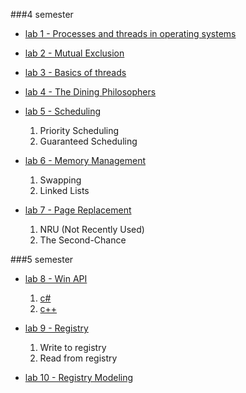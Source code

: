 
###4 semester

+ [lab 1 - Processes and threads in operating systems](https://github.com/MickevichYura/OS/tree/master/lab1)

+ [lab 2 - Mutual Exclusion](https://github.com/MickevichYura/OS/tree/master/lab2)

+ [lab 3 - Basics of threads](https://github.com/MickevichYura/OS/tree/master/lab3)

+ [lab 4 - The Dining Philosophers](https://github.com/MickevichYura/OS/tree/master/lab4)

+ [lab 5 - Scheduling](https://github.com/MickevichYura/OS/tree/master/lab5)
  1. Priority Scheduling
  2. Guaranteed Scheduling

+ [lab 6 - Memory Management](https://github.com/MickevichYura/OS/tree/master/lab6)
  1. Swapping
  2. Linked Lists

+ [lab 7 - Page Replacement](https://github.com/MickevichYura/OS/tree/master/lab7)
  1. NRU (Not Recently Used)
  2. The Second-Chance

 ###5 semester

+ [lab 8 - Win API](https://github.com/MickevichYura/OS/tree/master/lab8)
  1. [c#](https://github.com/MickevichYura/OS/tree/master/lab8)
  2. [c++](https://github.com/MickevichYura/OS/tree/master/lab8++)

+ [lab 9 - Registry](https://github.com/MickevichYura/OS/tree/master/lab9)
  1. Write to registry
  2. Read from registry

+ [lab 10 - Registry Modeling](https://github.com/MickevichYura/OS/tree/master/lab10)

